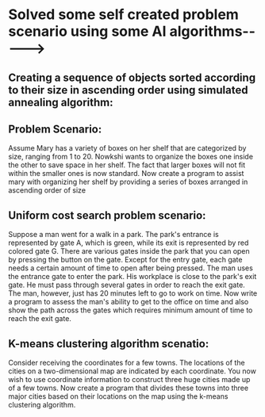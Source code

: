 # Solved some self created problem scenario using some AI algorithms----->

Creating a sequence of objects sorted according to their size in ascending order using simulated annealing algorithm:
----------------------------------------------------------------------------------------------------------------------
Problem Scenario:
------------------
Assume Mary has a variety of boxes on her shelf that are categorized by size, ranging from 1 to 20.
Nowkshi wants to organize the boxes one inside the other to save space in her shelf. The fact that larger boxes will not fit
within the smaller ones is now standard. Now create a program to assist mary with organizing her shelf by providing a series
of boxes arranged in ascending order of size

Uniform cost search problem scenario:
-----------------------------------------
Suppose a man went for a walk in a park. The park's entrance is represented by gate A, which is green, while its exit is represented
by red colored gate G. There are various gates inside the park that you can open by pressing the button on the gate. Except for the entry gate,
each gate needs a certain amount of time to open after being pressed. The man uses the entrance gate to enter the park. His workplace is close
to the park's exit gate. He must pass through several gates in order to reach the exit gate. The man, however, just has 20 minutes left to go 
to work on time. Now write a program to assess the man's ability to get to the office on time and also show the path across the gates which 
requires minimum amount of time to reach the exit gate.

K-means clustering algorithm scenatio:
---------------------------------------

Consider receiving the coordinates for a few towns. The locations of the cities on a two-dimensional map are indicated by each coordinate. You now 
wish to use coordinate information to construct three huge cities made up of a few towns. Now create a program that divides these towns into three
major cities based on their locations on the map using the k-means clustering algorithm.
